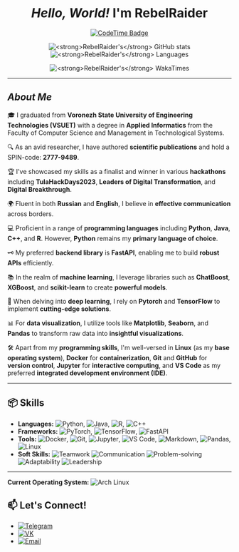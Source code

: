 <div align="center">
   <h1><em>Hello, World!</em> I'm <strong>RebelRaider</strong></h1>
  <p>
    <a href="https://codetime.dev">
      <img src="https://img.shields.io/endpoint?style=social&color=222&url=https%3A%2F%2Fapi.codetime.dev%2Fshield%3Fid%3D24542%26project%3D%26in=0" alt="CodeTime Badge">
    </a>
  </p>
  <p>
    <img src="https://github-readme-stats.vercel.app/api?username=RebelRaider&show_icons=true&theme=synthwave&hide=stars,issues&show_owner=true&show=prs_merged" alt="<strong>RebelRaider's</strong> GitHub stats">
    <img src="https://github-readme-stats.vercel.app/api/top-langs/?username=RebelRaider&layout=compact&count_private=true&theme=synthwave&show_owner=true" alt="<strong>RebelRaider's</strong> Languages">
  </p>
  <p>
    <img src="https://github-readme-stats.vercel.app/api/wakatime?username=@RebelRaider" alt="<strong>RebelRaider's</strong> WakaTimes">
  </p>
</div>

---

## <em>About Me</em>

🎓 I graduated from <strong>Voronezh State University of Engineering Technologies (VSUET)</strong> with a degree in <strong>Applied Informatics</strong> from the Faculty of Computer Science and Management in Technological Systems.

🔍 As an avid researcher, I have authored <strong>scientific publications</strong> and hold a SPIN-code: <strong>2777-9489</strong>.

🏆 I've showcased my skills as a finalist and winner in various <strong>hackathons</strong> including <strong>TulaHackDays2023</strong>, <strong>Leaders of Digital Transformation</strong>, and <strong>Digital Breakthrough</strong>.

🌍 Fluent in both <strong>Russian</strong> and <strong>English</strong>, I believe in <strong>effective communication</strong> across borders.

💻 Proficient in a range of <strong>programming languages</strong> including <strong>Python</strong>, <strong>Java</strong>, <strong>C++</strong>, and <strong>R</strong>. However, <strong>Python</strong> remains my <strong>primary language of choice</strong>.

🗝 My preferred <strong>backend library</strong> is <strong>FastAPI</strong>, enabling me to build <strong>robust APIs</strong> efficiently.

📚 In the realm of <strong>machine learning</strong>, I leverage libraries such as <strong>ChatBoost</strong>, <strong>XGBoost</strong>, and <strong>scikit-learn</strong> to create <strong>powerful models</strong>.

🤖 When delving into <strong>deep learning</strong>, I rely on <strong>Pytorch</strong> and <strong>TensorFlow</strong> to implement <strong>cutting-edge solutions</strong>.

📊 For <strong>data visualization</strong>, I utilize tools like <strong>Matplotlib</strong>, <strong>Seaborn</strong>, and <strong>Pandas</strong> to transform raw data into <strong>insightful visualizations</strong>.

🛠️ Apart from my <strong>programming skills</strong>, I'm well-versed in <strong>Linux</strong> (as my <strong>base operating system</strong>), <strong>Docker</strong> for <strong>containerization</strong>, <strong>Git</strong> and <strong>GitHub</strong> for <strong>version control</strong>, <strong>Jupyter</strong> for <strong>interactive computing</strong>, and <strong>VS Code</strong> as my preferred <strong>integrated development environment (IDE)</strong>.

---

## 📦 Skills

- **Languages:** ![Python](https://img.shields.io/badge/python-3670A0?style=for-the-badge&logo=python&logoColor=ffdd54), ![Java](https://img.shields.io/badge/java-007396?style=for-the-badge&logo=java&logoColor=white), ![R](https://img.shields.io/badge/R-276DC3?style=for-the-badge&logo=R&logoColor=white), ![C++](https://img.shields.io/badge/C++-00599C?style=for-the-badge&logo=c%2B%2B&logoColor=white)
- **Frameworks:** ![PyTorch](https://img.shields.io/badge/pytorch-EE4C2C?style=for-the-badge&logo=pytorch&logoColor=white), ![TensorFlow](https://img.shields.io/badge/tensorflow-FF6F00?style=for-the-badge&logo=tensorflow&logoColor=white), ![FastAPI](https://img.shields.io/badge/fastapi-009688?style=for-the-badge&logo=fastapi&logoColor=white)
- **Tools:** ![Docker](https://img.shields.io/badge/docker-2496ED?style=for-the-badge&logo=docker&logoColor=white), ![Git](https://img.shields.io/badge/git-F05032?style=for-the-badge&logo=git&logoColor=white), ![Jupyter](https://img.shields.io/badge/jupyter-F37626?style=for-the-badge&logo=jupyter&logoColor=white), ![VS Code](https://img.shields.io/badge/visual%20studio%20code-007ACC?style=for-the-badge&logo=visual-studio-code&logoColor=white), ![Markdown](https://img.shields.io/badge/markdown-%23000000.svg?style=for-the-badge&logo=markdown&logoColor=white), ![Pandas](https://img.shields.io/badge/pandas-%23150458.svg?style=for-the-badge&logo=pandas&logoColor=white), ![Linux](https://img.shields.io/badge/Linux-FCC624?style=for-the-badge&logo=linux&logoColor=black)
- **Soft Skills:** ![Teamwork](https://img.shields.io/badge/Teamwork-%234CAF50.svg?style=for-the-badge&logoColor=white) ![Communication](https://img.shields.io/badge/Communication-%230077B5.svg?style=for-the-badge&logoColor=white) ![Problem-solving](https://img.shields.io/badge/Problem--solving-%23FFA500.svg?style=for-the-badge&logoColor=white) ![Adaptability](https://img.shields.io/badge/Adaptability-%23FF5733.svg?style=for-the-badge&logoColor=white) ![Leadership](https://img.shields.io/badge/Leadership-%23FFD700.svg?style=for-the-badge&logoColor=white)

---

**Current Operating System:** ![Arch Linux](https://img.shields.io/badge/Arch_Linux-1793D1?style=for-the-badge&logo=arch-linux&logoColor=white)

## 📫 Let's Connect!


- [![Telegram](https://img.shields.io/badge/Telegram-2CA5E0?style=for-the-badge&logo=telegram&logoColor=white)](https://t.me/RebelRaider)
- [![VK](https://img.shields.io/badge/VK-%23177BBD.svg?style=for-the-badge&logo=vk&logoColor=white)](https://vk.com/mindreading_genius)
- [![Email](https://img.shields.io/badge/Gmail-D14836?style=for-the-badge&logo=gmail&logoColor=white)](mailto:leonid.chesnikov@gmail.com)
